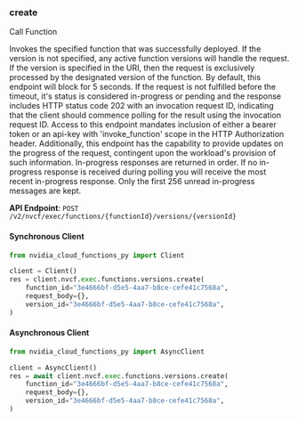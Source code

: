 
### create <a name="create"></a>
Call Function

Invokes the specified function that was successfully deployed. If the version  is not specified, any active function versions will handle the request. If  the version is specified in the URI, then the request is exclusively processed  by the designated version of the function. By default, this endpoint will block  for 5 seconds. If the request is not fulfilled before the timeout, it's status  is considered in-progress or pending and the response includes HTTP status code  202 with an invocation request ID, indicating that the client should commence  polling for the result using the invocation request ID. Access to this endpoint  mandates inclusion of either a bearer token or an api-key with 'invoke_function'  scope in the HTTP Authorization header. Additionally, this endpoint has the  capability to provide updates on the progress of the request, contingent  upon the workload's provision of such information. In-progress responses are returned in order. If no in-progress response is received  during polling you will receive the most recent in-progress response. Only the first  256 unread in-progress messages are kept. 

**API Endpoint**: `POST /v2/nvcf/exec/functions/{functionId}/versions/{versionId}`

#### Synchronous Client

```python
from nvidia_cloud_functions_py import Client

client = Client()
res = client.nvcf.exec.functions.versions.create(
    function_id="3e4666bf-d5e5-4aa7-b8ce-cefe41c7568a",
    request_body={},
    version_id="3e4666bf-d5e5-4aa7-b8ce-cefe41c7568a",
)
```

#### Asynchronous Client

```python
from nvidia_cloud_functions_py import AsyncClient

client = AsyncClient()
res = await client.nvcf.exec.functions.versions.create(
    function_id="3e4666bf-d5e5-4aa7-b8ce-cefe41c7568a",
    request_body={},
    version_id="3e4666bf-d5e5-4aa7-b8ce-cefe41c7568a",
)
```
